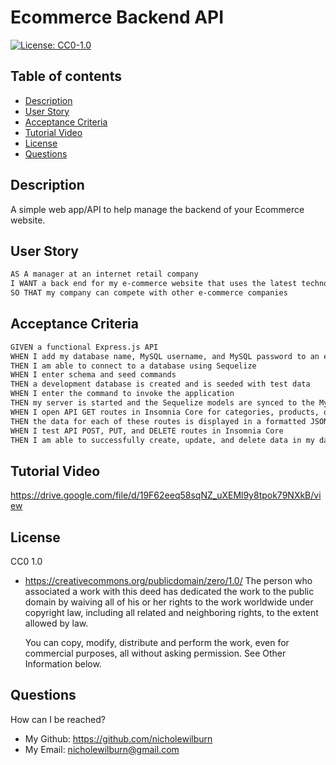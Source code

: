 # Ecommerce Backend API
[![License: CC0-1.0](https://licensebuttons.net/l/zero/1.0/80x15.png)](http://creativecommons.org/publicdomain/zero/1.0/)

## Table of contents
* [Description](#description)
* [User Story](#installIns)
* [Acceptance Criteria](#usage)
* [Tutorial Video](#testIns)
* [License](#license)
* [Questions](#questions)

<a name="description"></a>
## Description 
A simple web app/API to help manage the backend of your Ecommerce website.

<a name="installIns"></a>
## User Story 
```md
AS A manager at an internet retail company
I WANT a back end for my e-commerce website that uses the latest technologies
SO THAT my company can compete with other e-commerce companies
```

<a name="usage"></a>
## Acceptance Criteria 

```md
GIVEN a functional Express.js API
WHEN I add my database name, MySQL username, and MySQL password to an environment variable file
THEN I am able to connect to a database using Sequelize
WHEN I enter schema and seed commands
THEN a development database is created and is seeded with test data
WHEN I enter the command to invoke the application
THEN my server is started and the Sequelize models are synced to the MySQL database
WHEN I open API GET routes in Insomnia Core for categories, products, or tags
THEN the data for each of these routes is displayed in a formatted JSON
WHEN I test API POST, PUT, and DELETE routes in Insomnia Core
THEN I am able to successfully create, update, and delete data in my database
```

<a name="testIns"></a>
## Tutorial Video

https://drive.google.com/file/d/19F62eeq58sqNZ_uXEMl9y8tpok79NXkB/view

<a name="license"></a>
## License
CC0 1.0
- https://creativecommons.org/publicdomain/zero/1.0/
    The person who associated a work with this deed has dedicated the work to the public domain by waiving all of his or her rights to the work worldwide under copyright law, including all related and neighboring rights, to the extent allowed by law.

    You can copy, modify, distribute and perform the work, even for commercial purposes, all without asking permission. See Other Information below.

<a name="questions"></a>   
## Questions
How can I be reached?
- My Github: https://github.com/nicholewilburn
- My Email: nicholewilburn@gmail.com
